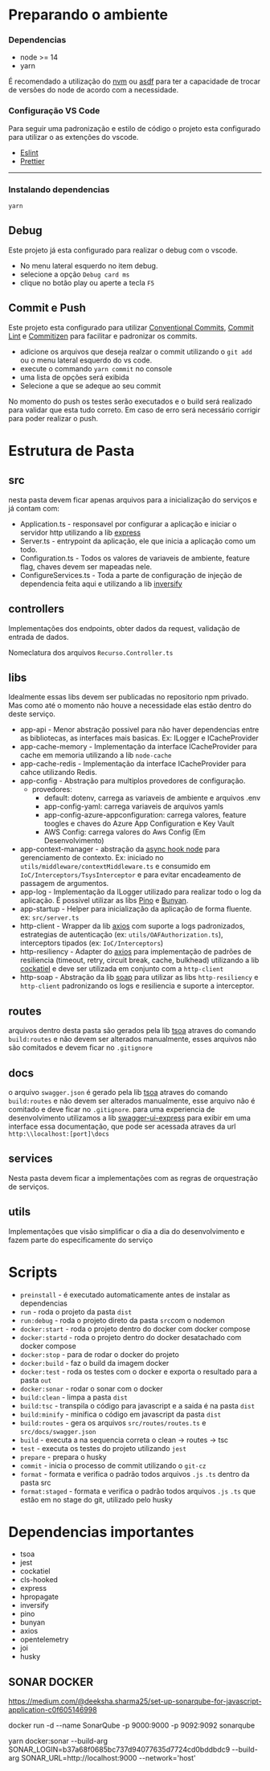 # Preparando o ambiente
### Dependencias
- node >= 14
- yarn

É recomendado a utilização do [nvm](https://github.com/nvm-sh/nvm) ou [asdf](https://asdf-vm.com/guide/getting-started.html#_1-install-dependencies) para ter a capacidade de trocar de versões do node de acordo com a necessidade.
### Configuração VS Code
Para seguir uma padronização e estilo de código o projeto esta configurado para utilizar o as extenções do vscode.
- [Eslint](https://marketplace.visualstudio.com/items?itemName=dbaeumer.vscode-eslint) 
- [Prettier](https://marketplace.visualstudio.com/items?itemName=esbenp.prettier-vscode)

---
### Instalando dependencias
```
yarn
```
## Debug
Este projeto já esta configurado para realizar o debug com o vscode.

- No menu lateral esquerdo no item debug.
- selecione a opção `Debug card ms` 
- clique no botão play ou aperte a tecla `F5`

## Commit e Push
Este projeto esta configurado para utilizar [Conventional Commits](https://www.conventionalcommits.org/en/v1.0.0/), [Commit Lint](https://github.com/conventional-changelog/commitlint) e [Commitizen](https://github.com/commitizen/cz-cli) para facilitar e padronizar os commits.
- adicione os arquivos que deseja realzar o commit utilizando o `git add` ou o menu lateral esquerdo do vs code.
- execute o commando `yarn commit` no console
- uma lista de opções será exibida
- Selecione a que se adeque ao seu commit

No momento do push os testes serão executados e o build será realizado para validar que esta tudo correto. Em caso de erro será necessário corrigir para poder realizar o push.

# Estrutura de Pasta
## src
nesta pasta devem ficar apenas arquivos para a inicialização do serviços e já contam com:
- Application.ts - responsavel por configurar a aplicação e iniciar o servidor http utilizando a lib [express]()
- Server.ts - entrypoint da aplicação, ele que inicia a aplicação como um todo.
- Configuration.ts - Todos os valores de variaveis de ambiente, feature flag, chaves devem ser mapeadas nele.
- ConfigureServices.ts - Toda a parte de configuração de injeção de dependencia feita aqui e utilizando a lib [inversify]()
## controllers
Implementações dos endpoints, obter dados da request, validação de entrada de dados. 

Nomeclatura dos arquivos `Recurso.Controller.ts`

## libs
Idealmente essas libs devem ser publicadas no repositorio npm privado. Mas como até o momento não houve a necessidade elas estão dentro do deste serviço.
- app-api - Menor abstração possivel para não haver dependencias entre as bibliotecas, as interfaces mais basicas. Ex: ILogger e ICacheProvider 
- app-cache-memory - Implementação da interface ICacheProvider para cache em memoria utilizando a lib `node-cache`
- app-cache-redis - Implementação da interface ICacheProvider para cahce utilizando Redis.
- app-config - Abstração para multiplos provedores de configuração. 
   - provedores: 
      - default: dotenv, carrega as variaveis de ambiente e arquivos .env
      - app-config-yaml: carrega variaveis de arquivos yamls
      - app-config-azure-appconfiguration: carrega valores, feature toogles e chaves do Azure App Configuration e Key Vault
      - AWS Config: carrega valores do Aws Config (Em Desenvolvimento)
- app-context-manager - abstração da [async hook node](https://nodejs.org/api/async_hooks.html) para gerenciamento de contexto. Ex: iniciado no `utils/middleware/contextMiddleware.ts` e consumido em `IoC/Interceptors/TsysInterceptor` e para evitar encadeamento de passagem de argumentos.
- app-log - Implementação da ILogger utilizado para realizar todo o log da aplicação. É possivel utilizar as libs [Pino](https://github.com/pinojs/pino) e [Bunyan](https://www.npmjs.com/package/bunyan).
- app-startup - Helper para inicialização da aplicação de forma fluente. ex: `src/server.ts`
- http-client - Wrapper da lib [axios]() com suporte a logs padronizados, estrategias de autenticação (ex: `utils/OAFAuthorization.ts`), interceptors tipados (ex: `IoC/Interceptors`) 
- http-resiliency - Adapter do [axios]() para implementação de padrões de resiliencia (timeout, retry, circuit break, cache, bulkhead) utilizando a lib [cockatiel]() e deve ser utilizada em conjunto com a `http-client`
- http-soap - Abstração da lib [soap]() para utilizar as libs `http-resiliency` e `http-client` padronizando os logs e resiliencia e suporte a interceptor.
## routes
arquivos dentro desta pasta são gerados pela lib [tsoa]() atraves do comando `build:routes` e não devem ser alterados manualmente, esses arquivos não são comitados e devem ficar no `.gitignore`

## docs
o arquivo `swagger.json` é gerado pela lib [tsoa]() atraves do comando `build:routes` e não devem ser alterados manualmente, esse arquivo não é comitado e deve ficar no `.gitignore`. para uma experiencia de desenvolvimento utilizamos a lib [swagger-ui-express]()
para exibir em uma interface essa documentação, que pode ser acessada atraves da url `http:\\localhost:[port]\docs`

## services
Nesta pasta devem ficar a implementações com as regras de orquestração de serviços.

## utils
Implementações que visão simplificar o dia a dia do desenvolvimento e fazem parte do especificamente do serviço

# Scripts
- `preinstall` - é executado automaticamente antes de instalar as dependencias
- `run` - roda o projeto da pasta `dist`
- `run:debug` - roda o projeto direto da pasta `src`com o nodemon
- `docker:start` - roda o projeto dentro do docker com docker compose
- `docker:startd` - roda o projeto dentro do docker desatachado com docker compose
- `docker:stop` - para de rodar o docker do projeto
- `docker:build` - faz o build da imagem docker
- `docker:test` - roda os testes com o docker e exporta o resultado para a pasta `out`
- `docker:sonar` - rodar o sonar com o docker
- `build:clean` - limpa a pasta `dist`
- `build:tsc` - transpila o código para javascript e a saida é na pasta `dist`
- `build:minify` - minifica o código em javascript da pasta `dist`
- `build:routes` - gera os arquivos `src/routes/routes.ts` e `src/docs/swagger.json` 
- `build` - executa a na sequencia correta o clean -> routes -> tsc
- `test` - executa os testes do projeto utilizando `jest`
- `prepare` - prepara o husky
- `commit` - inicia o processo de commit utilizando o `git-cz`
- `format` - formata e verifica o padrão todos arquivos `.js` `.ts` dentro da pasta src
- `format:staged` - formata e verifica o padrão todos arquivos `.js` `.ts` que estão em no stage do git, utilizado pelo husky
# Dependencias importantes
- tsoa
- jest
- cockatiel
- cls-hooked
- express
- hpropagate
- inversify
- pino
- bunyan
- axios
- opentelemetry
- joi
- husky

## SONAR DOCKER

https://medium.com/@deeksha.sharma25/set-up-sonarqube-for-javascript-application-c0f605146998

docker run -d --name SonarQube -p 9000:9000 -p 9092:9092 sonarqube

yarn docker:sonar --build-arg SONAR_LOGIN=b37a68f0685bc737d94077635d7724cd0bddbdc9 --build-arg SONAR_URL=http://localhost:9000 --network='host'

